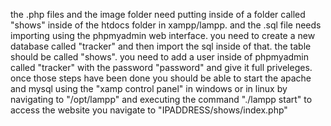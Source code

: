 the .php files and the image folder need putting inside of a folder called "shows" inside of the htdocs folder in xampp/lampp. and the .sql file needs importing using the phpmyadmin web interface. 
you need to create a new database called "tracker" and then import the sql inside of that. the table should be called "shows".
you need to add a user inside of phpmyadmin called "tracker" with the password "password" and give it full priveleges. 
once those steps have been done you should be able to start the apache and mysql using the "xamp control panel" in windows or in linux by navigating to "/opt/lampp" and executing the command "./lampp start"
to access the website you navigate to "IPADDRESS/shows/index.php"

